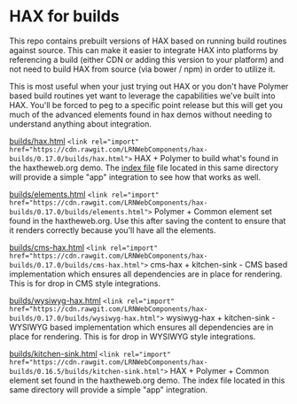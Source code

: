 # HAX for builds
This repo contains prebuilt versions of HAX based on running build routines against source. This can make it easier to integrate HAX into platforms by referencing a build (either CDN or adding this version to your platform) and not need to build HAX from source (via bower / npm) in order to utilize it.

This is most useful when your just trying out HAX or you don't have Polymer based build routines yet want to leverage the capabilities we've built into HAX. You'll be forced to peg to a specific point release but this will get you much of the advanced elements found in hax demos without needing to understand anything about integration.

[builds/hax.html](builds/hax.html)
`<link rel="import" href="https://cdn.rawgit.com/LRNWebComponents/hax-builds/0.17.0/builds/hax.html">`
HAX + Polymer to build what's found in the haxtheweb.org demo. The [index file](build/index.html) file located in this same directory will provide a simple "app" integration to see how that works as well.

[builds/elements.html](builds/elements.html)
`<link rel="import" href="https://cdn.rawgit.com/LRNWebComponents/hax-builds/0.17.0/builds/elements.html">`
Polymer + Common element set found in the haxtheweb.org. Use this after saving the content to ensure that it renders correctly because you'll have all the elements.

[builds/cms-hax.html](builds/cms-hax.html)
`<link rel="import" href="https://cdn.rawgit.com/LRNWebComponents/hax-builds/0.17.0/builds/cms-hax.html">`
cms-hax + kitchen-sink - CMS based implementation which ensures all dependencies are in place for rendering. This is for drop in CMS style integrations.

[builds/wysiwyg-hax.html](builds/wysiwyg-hax.html)
`<link rel="import" href="https://cdn.rawgit.com/LRNWebComponents/hax-builds/0.17.0/builds/wysiwyg-hax.html">`
wysiwyg-hax + kitchen-sink - WYSIWYG based implementation which ensures all dependencies are in place for rendering. This is for drop in WYSIWYG style integrations.

[builds/kitchen-sink.html](builds/kitchen-sink.html)
`<link rel="import" href="https://cdn.rawgit.com/LRNWebComponents/hax-builds/0.16.5/builds/kitchen-sink.html">`
HAX + Polymer + Common element set found in the haxtheweb.org demo. The index file located in this same directory will provide a simple "app" integration.
